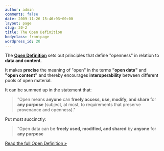 ```yaml
---
author: admin
comments: false
date: 2009-11-26 15:46:03+00:00
layout: page
slug: 20-2
title: The Open Definition
bodyclass: frontpage
wordpress_id: 20
---
```


The **[Open Definition](/od/)** sets out principles that define "openness" in relation to **data and content**.

It makes **precise** the meaning of "open" in the terms **"open data"** and **"open content"** and thereby encourages **interoperability** between different pools of open material.

It can be summed up in the statement that:

> "Open means **anyone** can **freely access, use, modify, and share** for **any purpose** (subject, at most, to requirements that preserve provenance and openness)."

Put most succinctly:

> "Open data can be **freely used, modified, and shared** by **anyone** for **any purpose**

<a href="/od/" class="btn btn-primary btn-large">Read the full Open Definition »</a>


